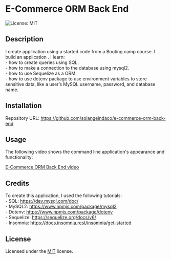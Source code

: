 # E-Commerce ORM Back End

![License: MIT ](https://img.shields.io/badge/License-MIT-yellow.svg)

## Description

I create  application using a started code from a Booting camp course. I build an application . 
I learn:  
    - how to create queries using SQL.  
    - how to make a connection to the database using mysql2.   
    - how to use Sequelize as a ORM.  
    - how to use  dotenv package to use environment variables to store sensitive data, like a user’s MySQL username, password, and database name.              

## Installation

Repository URL: https://github.com/solangeindaco/e-commerce-orm-back-end  

## Usage

The following video shows the command line application's appearance and functionality:

[E-Commerce ORM Back End video]()


## Credits

To create this application, I used the following tutorials:    
    - SQL: https://dev.mysql.com/doc/     
    - MySQL2: https://www.npmjs.com/package/mysql2           
    - Dotenv: https://www.npmjs.com/package/dotenv       
    - Sequelize: https://sequelize.org/docs/v6/  
    - Insomnia: https://docs.insomnia.rest/insomnia/get-started                                                                    

## License

Licensed under the [MIT](LICENSE) license.

